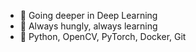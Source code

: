 - 👋 Going deeper in Deep Learning
- 👀 Always hungly, always learning
- :wrench: Python, OpenCV, PyTorch, Docker, Git

<!---
denred0/denred0 is a ✨ special ✨ repository because its `README.md` (this file) appears on your GitHub profile.
You can click the Preview link to take a look at your changes.
--->

